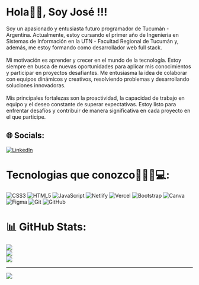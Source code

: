 # Hola👋🏻, Soy José !!!
Soy un apasionado y entusiasta futuro programador de Tucumán - Argentina. Actualmente, estoy cursando el primer año de Ingeniería en Sistemas de Información en la UTN - Facultad Regional de Tucumán y, además, me estoy formando como desarrollador web full stack.<br><br>Mi motivación es aprender y crecer en el mundo de la tecnología. Estoy siempre en busca de nuevas oportunidades para aplicar mis conocimientos y participar en proyectos desafiantes. Me entusiasma la idea de colaborar con equipos dinámicos y creativos, resolviendo problemas y desarrollando soluciones innovadoras.<br><br>Mis principales fortalezas son la proactividad, la capacidad de trabajo en equipo y el deseo constante de superar expectativas. Estoy listo para enfrentar desafíos y contribuir de manera significativa en cada proyecto en el que participe.


## 🌐 Socials:
[![LinkedIn](https://img.shields.io/badge/LinkedIn-%230077B5.svg?logo=linkedin&logoColor=white)](https://linkedin.com/in/JoseSimonDiaz) 

# Tecnologias que conozco👨🏻‍💻💻:
![CSS3](https://img.shields.io/badge/css3-%231572B6.svg?style=for-the-badge&logo=css3&logoColor=white) ![HTML5](https://img.shields.io/badge/html5-%23E34F26.svg?style=for-the-badge&logo=html5&logoColor=white) ![JavaScript](https://img.shields.io/badge/javascript-%23323330.svg?style=for-the-badge&logo=javascript&logoColor=%23F7DF1E) ![Netlify](https://img.shields.io/badge/netlify-%23000000.svg?style=for-the-badge&logo=netlify&logoColor=#00C7B7) ![Vercel](https://img.shields.io/badge/vercel-%23000000.svg?style=for-the-badge&logo=vercel&logoColor=white) ![Bootstrap](https://img.shields.io/badge/bootstrap-%238511FA.svg?style=for-the-badge&logo=bootstrap&logoColor=white) ![Canva](https://img.shields.io/badge/Canva-%2300C4CC.svg?style=for-the-badge&logo=Canva&logoColor=white) ![Figma](https://img.shields.io/badge/figma-%23F24E1E.svg?style=for-the-badge&logo=figma&logoColor=white) ![Git](https://img.shields.io/badge/git-%23F05033.svg?style=for-the-badge&logo=git&logoColor=white) ![GitHub](https://img.shields.io/badge/github-%23121011.svg?style=for-the-badge&logo=github&logoColor=white)
# 📊 GitHub Stats:
![](https://github-readme-stats.vercel.app/api?username=JoseSimonDiaz&theme=dark&hide_border=false&include_all_commits=false&count_private=false)<br/>
![](https://github-readme-streak-stats.herokuapp.com/?user=JoseSimonDiaz&theme=dark&hide_border=false)<br/>
![](https://github-readme-stats.vercel.app/api/top-langs/?username=JoseSimonDiaz&theme=dark&hide_border=false&include_all_commits=false&count_private=false&layout=compact)

---
[![](https://visitcount.itsvg.in/api?id=JoseSimonDiaz&icon=0&color=0)](https://visitcount.itsvg.in)

<!-- Proudly created with GPRM ( https://gprm.itsvg.in ) -->
